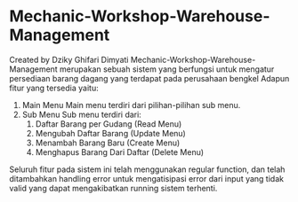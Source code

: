 # Mechanic-Workshop-Warehouse-Management
Created by Dziky Ghifari Dimyati
Mechanic-Workshop-Warehouse-Management merupakan sebuah sistem yang berfungsi untuk mengatur persediaan barang dagang yang terdapat pada perusahaan bengkel
Adapun fitur yang tersedia yaitu:
1. Main Menu
   Main menu terdiri dari pilihan-pilihan sub menu.
2. Sub Menu
   Sub menu terdiri dari:
   1. Daftar Barang per Gudang (Read Menu)
   2. Mengubah Daftar Barang (Update Menu)
   3. Menambah Barang Baru (Create Menu)
   4. Menghapus Barang Dari Daftar (Delete Menu)

Seluruh fitur pada sistem ini telah menggunakan regular function, dan telah ditambahkan handling error untuk mengatisipasi error dari input yang tidak valid yang dapat mengakibatkan running sistem terhenti. 

